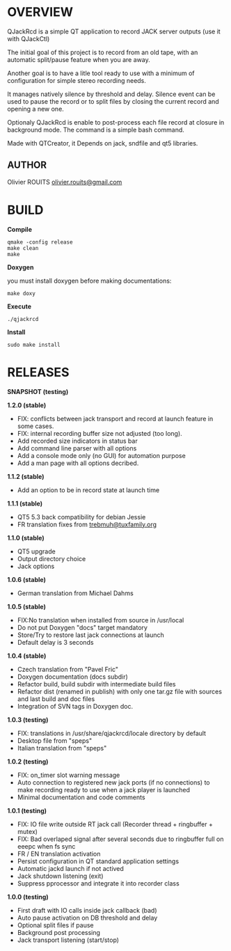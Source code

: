 # OVERVIEW

QJackRcd is a simple QT application to record JACK server outputs (use it with QJackCtl)

The initial goal of this project is to record from an old tape,
with an automatic split/pause feature when you are away.

Another goal is to have a litle tool ready to use with a minimum of configuration for simple stereo recording needs.

It manages natively silence by threshold and delay.
Silence event can be used to pause the record or to split files by closing the current record and opening a new one.

Optionaly QJackRcd is enable to post-process each file record at closure in background mode.
The command is a simple bash command.

Made with QTCreator, it Depends on jack, sndfile and qt5 libraries.

## AUTHOR

Olivier ROUITS <olivier.rouits@gmail.com>

# BUILD

**Compile**

```
qmake -config release
make clean
make
```

**Doxygen**

you must install doxygen before making documentations:

```
make doxy
```

**Execute**

```
./qjackrcd
```


**Install**

```
sudo make install
```

# RELEASES

**SNAPSHOT (testing)**

**1.2.0 (stable)**
* FIX: conflicts between jack transport and record at launch feature in some cases.
* FIX: internal recording buffer size not adjusted (too long).
* Add recorded size indicators in status bar
* Add command line parser with all options
* Add a console mode only (no GUI) for automation purpose
* Add a man page with all options decribed.

**1.1.2 (stable)**
* Add an option to be in record state at launch time

**1.1.1 (stable)**
* QT5 5.3 back compatibility for debian Jessie
* FR translation fixes from trebmuh@tuxfamily.org

**1.1.0 (stable)**
* QT5 upgrade
* Output directory choice
* Jack options

**1.0.6 (stable)**
* German translation from Michael Dahms

**1.0.5 (stable)**
* FIX:No translation when installed from source in /usr/local
* Do not put Doxygen "docs" target mandatory
* Store/Try to restore last jack connections at launch
* Default delay is 3 seconds

**1.0.4 (stable)**
* Czech translation from "Pavel Fric"
* Doxygen documentation (docs subdir)
* Refactor build, build subdir with intermediate build files
* Refactor dist (renamed in publish) with only one tar.gz file with sources and last build and doc files
* Integration of SVN tags in Doxygen doc.

**1.0.3 (testing)**
* FIX: translations in /usr/share/qjackrcd/locale directory by default
* Desktop file from "speps"
* Italian translation from "speps"

**1.0.2 (testing)**
* FIX: on_timer slot warning message
* Auto connection to registered new jack ports (if no connections) to make recording ready to use when a jack player is launched
* Minimal documentation and code comments

**1.0.1 (testing)**
* FIX: IO file write outside RT jack call (Recorder thread + ringbuffer + mutex)
* FIX: Bad overlaped signal after several seconds due to ringbuffer full on eeepc when fs sync
* FR / EN translation activation
* Persist configuration in QT standard application settings
* Automatic jackd launch if not actived
* Jack shutdown listening (exit)
* Suppress pprocessor and integrate it into recorder class

**1.0.0 (testing)**
* First draft with IO calls inside jack callback (bad)
* Auto pause activation on DB threshold and delay
* Optional split files if pause
* Background post processing
* Jack transport listening (start/stop)
